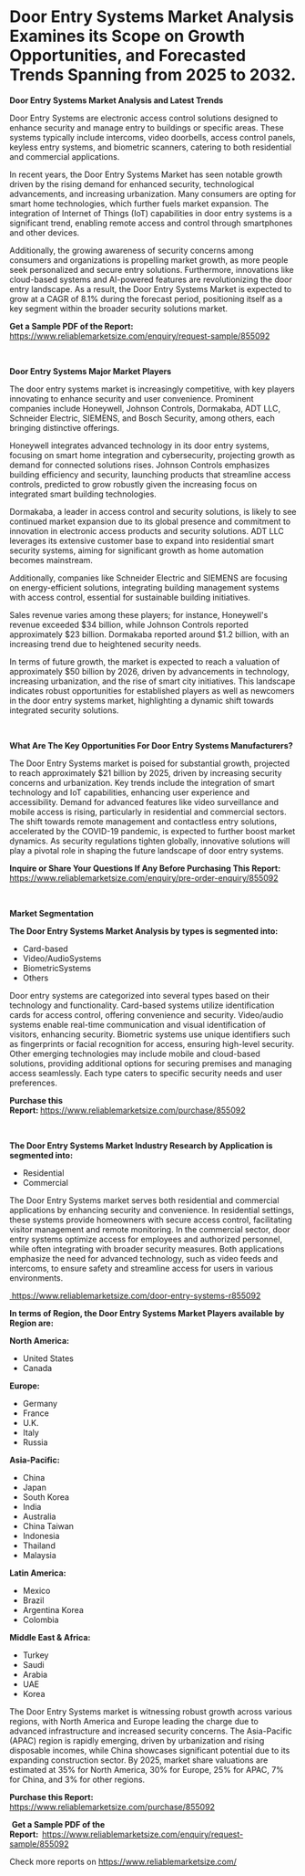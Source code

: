 <p><h1>Door Entry Systems Market Analysis Examines its Scope on Growth Opportunities, and Forecasted Trends Spanning from 2025 to 2032.</h1></p><p><strong>Door Entry Systems Market Analysis and Latest Trends</strong></p>
<p><p>Door Entry Systems are electronic access control solutions designed to enhance security and manage entry to buildings or specific areas. These systems typically include intercoms, video doorbells, access control panels, keyless entry systems, and biometric scanners, catering to both residential and commercial applications. </p><p>In recent years, the Door Entry Systems Market has seen notable growth driven by the rising demand for enhanced security, technological advancements, and increasing urbanization. Many consumers are opting for smart home technologies, which further fuels market expansion. The integration of Internet of Things (IoT) capabilities in door entry systems is a significant trend, enabling remote access and control through smartphones and other devices. </p><p>Additionally, the growing awareness of security concerns among consumers and organizations is propelling market growth, as more people seek personalized and secure entry solutions. Furthermore, innovations like cloud-based systems and AI-powered features are revolutionizing the door entry landscape. As a result, the Door Entry Systems Market is expected to grow at a CAGR of 8.1% during the forecast period, positioning itself as a key segment within the broader security solutions market.</p></p>
<p><strong>Get a Sample PDF of the Report:&nbsp;</strong> <a href="https://www.reliablemarketsize.com/enquiry/request-sample/855092?utm_campaign=2015&utm_medium=2&utm_source=Github&utm_content=ia&utm_term=16022025&utm_id=door-entry-systems">https://www.reliablemarketsize.com/enquiry/request-sample/855092</a></p>
<p>&nbsp;</p>
<p><strong>Door Entry Systems Major Market Players</strong></p>
<p><p>The door entry systems market is increasingly competitive, with key players innovating to enhance security and user convenience. Prominent companies include Honeywell, Johnson Controls, Dormakaba, ADT LLC, Schneider Electric, SIEMENS, and Bosch Security, among others, each bringing distinctive offerings.</p><p>Honeywell integrates advanced technology in its door entry systems, focusing on smart home integration and cybersecurity, projecting growth as demand for connected solutions rises. Johnson Controls emphasizes building efficiency and security, launching products that streamline access controls, predicted to grow robustly given the increasing focus on integrated smart building technologies.</p><p>Dormakaba, a leader in access control and security solutions, is likely to see continued market expansion due to its global presence and commitment to innovation in electronic access products and security solutions. ADT LLC leverages its extensive customer base to expand into residential smart security systems, aiming for significant growth as home automation becomes mainstream.</p><p>Additionally, companies like Schneider Electric and SIEMENS are focusing on energy-efficient solutions, integrating building management systems with access control, essential for sustainable building initiatives.</p><p>Sales revenue varies among these players; for instance, Honeywell's revenue exceeded $34 billion, while Johnson Controls reported approximately $23 billion. Dormakaba reported around $1.2 billion, with an increasing trend due to heightened security needs.</p><p>In terms of future growth, the market is expected to reach a valuation of approximately $50 billion by 2026, driven by advancements in technology, increasing urbanization, and the rise of smart city initiatives. This landscape indicates robust opportunities for established players as well as newcomers in the door entry systems market, highlighting a dynamic shift towards integrated security solutions.</p></p>
<p>&nbsp;</p>
<p><strong>What Are The Key Opportunities For Door Entry Systems Manufacturers?</strong></p>
<p><p>The Door Entry Systems market is poised for substantial growth, projected to reach approximately $21 billion by 2025, driven by increasing security concerns and urbanization. Key trends include the integration of smart technology and IoT capabilities, enhancing user experience and accessibility. Demand for advanced features like video surveillance and mobile access is rising, particularly in residential and commercial sectors. The shift towards remote management and contactless entry solutions, accelerated by the COVID-19 pandemic, is expected to further boost market dynamics. As security regulations tighten globally, innovative solutions will play a pivotal role in shaping the future landscape of door entry systems.</p></p>
<p><strong>Inquire or Share Your Questions If Any Before Purchasing This Report:</strong> <a href="https://www.reliablemarketsize.com/enquiry/pre-order-enquiry/855092?utm_campaign=2015&utm_medium=2&utm_source=Github&utm_content=ia&utm_term=16022025&utm_id=door-entry-systems">https://www.reliablemarketsize.com/enquiry/pre-order-enquiry/855092</a></p>
<p>&nbsp;</p>
<p><strong>Market Segmentation</strong></p>
<p><strong>The Door Entry Systems Market Analysis by types is segmented into:</strong></p>
<p><ul><li>Card-based</li><li>Video/AudioSystems</li><li>BiometricSystems</li><li>Others</li></ul></p>
<p><p>Door entry systems are categorized into several types based on their technology and functionality. Card-based systems utilize identification cards for access control, offering convenience and security. Video/audio systems enable real-time communication and visual identification of visitors, enhancing security. Biometric systems use unique identifiers such as fingerprints or facial recognition for access, ensuring high-level security. Other emerging technologies may include mobile and cloud-based solutions, providing additional options for securing premises and managing access seamlessly. Each type caters to specific security needs and user preferences.</p></p>
<p><strong>Purchase this Report:&nbsp;</strong><a href="https://www.reliablemarketsize.com/purchase/855092?utm_campaign=2015&utm_medium=2&utm_source=Github&utm_content=ia&utm_term=16022025&utm_id=door-entry-systems">https://www.reliablemarketsize.com/purchase/855092</a></p>
<p>&nbsp;</p>
<p><strong>The Door Entry Systems Market Industry Research by Application is segmented into:</strong></p>
<p><ul><li>Residential</li><li>Commercial</li></ul></p>
<p><p>The Door Entry Systems market serves both residential and commercial applications by enhancing security and convenience. In residential settings, these systems provide homeowners with secure access control, facilitating visitor management and remote monitoring. In the commercial sector, door entry systems optimize access for employees and authorized personnel, while often integrating with broader security measures. Both applications emphasize the need for advanced technology, such as video feeds and intercoms, to ensure safety and streamline access for users in various environments.</p></p>
<p><a href="https://www.reliablemarketsize.com/door-entry-systems-r855092?utm_campaign=2015&utm_medium=2&utm_source=Github&utm_content=ia&utm_term=16022025&utm_id=door-entry-systems">&nbsp;https://www.reliablemarketsize.com/door-entry-systems-r855092</a></p>
<p><strong>In terms of Region, the Door Entry Systems Market Players available by Region are:</strong></p>
<p>
    <p> <strong> North America: </strong>
        <ul>
            <li>United States</li>
            <li>Canada</li>
        </ul>
        </p> 
    <p> <strong> Europe: </strong>
        <ul>
            <li>Germany</li>
            <li>France</li>
            <li>U.K.</li>
            <li>Italy</li>
            <li>Russia</li>
        </ul>
        </p> 
    <p> <strong> Asia-Pacific: </strong>
        <ul>
            <li>China</li>
            <li>Japan</li>
            <li>South Korea</li>
            <li>India</li>
            <li>Australia</li>
            <li>China Taiwan</li>
            <li>Indonesia</li>
            <li>Thailand</li>
            <li>Malaysia</li>
        </ul>
        </p> 
    <p> <strong> Latin America: </strong>
        <ul>
            <li>Mexico</li>
            <li>Brazil</li>
            <li>Argentina Korea</li>
            <li>Colombia</li>
        </ul>
        </p> 
    <p> <strong> Middle East & Africa: </strong>
        <ul>
            <li>Turkey</li>
            <li>Saudi</li>
            <li>Arabia</li>
            <li>UAE</li>
            <li>Korea</li>
        </ul>
    </p>
    </p>
<p><p>The Door Entry Systems market is witnessing robust growth across various regions, with North America and Europe leading the charge due to advanced infrastructure and increased security concerns. The Asia-Pacific (APAC) region is rapidly emerging, driven by urbanization and rising disposable incomes, while China showcases significant potential due to its expanding construction sector. By 2025, market share valuations are estimated at 35% for North America, 30% for Europe, 25% for APAC, 7% for China, and 3% for other regions.</p></p>
<p><strong>Purchase this Report: </strong><a href="https://www.reliablemarketsize.com/purchase/855092?utm_campaign=2015&utm_medium=2&utm_source=Github&utm_content=ia&utm_term=16022025&utm_id=door-entry-systems">https://www.reliablemarketsize.com/purchase/855092</a></p>
<p>&nbsp;<strong>Get a Sample PDF of the Report:&nbsp;&nbsp;</strong><a href="https://www.reliablemarketsize.com/enquiry/request-sample/855092?utm_campaign=2015&utm_medium=2&utm_source=Github&utm_content=ia&utm_term=16022025&utm_id=door-entry-systems">https://www.reliablemarketsize.com/enquiry/request-sample/855092</a></p>
<p><strong></strong></p>
<p>Check more reports on <a href="https://www.reliablemarketsize.com/?utm_campaign=2015&utm_medium=2&utm_source=Github&utm_content=ia&utm_term=16022025&utm_id=door-entry-systems">https://www.reliablemarketsize.com/</a></p>